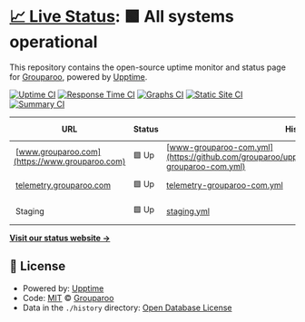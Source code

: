 # [📈 Live Status](https://status.grouparoo.com): <!--live status--> **🟩 All systems operational**

This repository contains the open-source uptime monitor and status page for [Grouparoo](www.grouparoo.com), powered by [Upptime](https://github.com/upptime/upptime).

[![Uptime CI](https://github.com/grouparoo/upptime/workflows/Uptime%20CI/badge.svg)](https://github.com/upptime/upptime/actions?query=workflow%3A%22Uptime+CI%22)
[![Response Time CI](https://github.com/grouparoo/upptime/workflows/Response%20Time%20CI/badge.svg)](https://github.com/upptime/upptime/actions?query=workflow%3A%22Response+Time+CI%22)
[![Graphs CI](https://github.com/grouparoo/upptime/workflows/Graphs%20CI/badge.svg)](https://github.com/upptime/upptime/actions?query=workflow%3A%22Graphs+CI%22)
[![Static Site CI](https://github.com/grouparoo/upptime/workflows/Static%20Site%20CI/badge.svg)](https://github.com/upptime/upptime/actions?query=workflow%3A%22Static+Site+CI%22)
[![Summary CI](https://github.com/grouparoo/upptime/workflows/Summary%20CI/badge.svg)](https://github.com/upptime/upptime/actions?query=workflow%3A%22Summary+CI%22)

<!--start: status pages-->
<!-- This summary is generated by Upptime (https://github.com/upptime/upptime) -->
<!-- Do not edit this manually, your changes will be overwritten -->
<!-- prettier-ignore -->
| URL | Status | History | Response Time | Uptime |
| --- | ------ | ------- | ------------- | ------ |
| <img alt="" src="https://www.grouparoo.com/favicon/favicon-196x196.png" height="13"> [www.grouparoo.com](https://www.grouparoo.com) | 🟩 Up | [www-grouparoo-com.yml](https://github.com/grouparoo/upptime/commits/master/history/www-grouparoo-com.yml) | <details><summary><img alt="Response time graph" src="./graphs/www-grouparoo-com/response-time-week.png" height="20"> 93ms</summary><br><a href="https://status.grouparoo.com/history/www-grouparoo-com"><img alt="Response time 93" src="https://img.shields.io/endpoint?url=https%3A%2F%2Fraw.githubusercontent.com%2Fgrouparoo%2Fupptime%2Fmaster%2Fapi%2Fwww-grouparoo-com%2Fresponse-time.json"></a><br><a href="https://status.grouparoo.com/history/www-grouparoo-com"><img alt="24-hour response time 93" src="https://img.shields.io/endpoint?url=https%3A%2F%2Fraw.githubusercontent.com%2Fgrouparoo%2Fupptime%2Fmaster%2Fapi%2Fwww-grouparoo-com%2Fresponse-time-day.json"></a><br><a href="https://status.grouparoo.com/history/www-grouparoo-com"><img alt="7-day response time 93" src="https://img.shields.io/endpoint?url=https%3A%2F%2Fraw.githubusercontent.com%2Fgrouparoo%2Fupptime%2Fmaster%2Fapi%2Fwww-grouparoo-com%2Fresponse-time-week.json"></a><br><a href="https://status.grouparoo.com/history/www-grouparoo-com"><img alt="30-day response time 93" src="https://img.shields.io/endpoint?url=https%3A%2F%2Fraw.githubusercontent.com%2Fgrouparoo%2Fupptime%2Fmaster%2Fapi%2Fwww-grouparoo-com%2Fresponse-time-month.json"></a><br><a href="https://status.grouparoo.com/history/www-grouparoo-com"><img alt="1-year response time 93" src="https://img.shields.io/endpoint?url=https%3A%2F%2Fraw.githubusercontent.com%2Fgrouparoo%2Fupptime%2Fmaster%2Fapi%2Fwww-grouparoo-com%2Fresponse-time-year.json"></a></details> | <details><summary><a href="https://status.grouparoo.com/history/www-grouparoo-com">100.00%</a></summary><a href="https://status.grouparoo.com/history/www-grouparoo-com"><img alt="All-time uptime 100.00%" src="https://img.shields.io/endpoint?url=https%3A%2F%2Fraw.githubusercontent.com%2Fgrouparoo%2Fupptime%2Fmaster%2Fapi%2Fwww-grouparoo-com%2Fuptime.json"></a><br><a href="https://status.grouparoo.com/history/www-grouparoo-com"><img alt="24-hour uptime 100.00%" src="https://img.shields.io/endpoint?url=https%3A%2F%2Fraw.githubusercontent.com%2Fgrouparoo%2Fupptime%2Fmaster%2Fapi%2Fwww-grouparoo-com%2Fuptime-day.json"></a><br><a href="https://status.grouparoo.com/history/www-grouparoo-com"><img alt="7-day uptime 100.00%" src="https://img.shields.io/endpoint?url=https%3A%2F%2Fraw.githubusercontent.com%2Fgrouparoo%2Fupptime%2Fmaster%2Fapi%2Fwww-grouparoo-com%2Fuptime-week.json"></a><br><a href="https://status.grouparoo.com/history/www-grouparoo-com"><img alt="30-day uptime 100.00%" src="https://img.shields.io/endpoint?url=https%3A%2F%2Fraw.githubusercontent.com%2Fgrouparoo%2Fupptime%2Fmaster%2Fapi%2Fwww-grouparoo-com%2Fuptime-month.json"></a><br><a href="https://status.grouparoo.com/history/www-grouparoo-com"><img alt="1-year uptime 100.00%" src="https://img.shields.io/endpoint?url=https%3A%2F%2Fraw.githubusercontent.com%2Fgrouparoo%2Fupptime%2Fmaster%2Fapi%2Fwww-grouparoo-com%2Fuptime-year.json"></a></details>
| <img alt="" src="https://www.grouparoo.com/favicon/favicon-196x196.png" height="13"> [telemetry.grouparoo.com](https://telemetry.grouparoo.com) | 🟩 Up | [telemetry-grouparoo-com.yml](https://github.com/grouparoo/upptime/commits/master/history/telemetry-grouparoo-com.yml) | <details><summary><img alt="Response time graph" src="./graphs/telemetry-grouparoo-com/response-time-week.png" height="20"> 110ms</summary><br><a href="https://status.grouparoo.com/history/telemetry-grouparoo-com"><img alt="Response time 110" src="https://img.shields.io/endpoint?url=https%3A%2F%2Fraw.githubusercontent.com%2Fgrouparoo%2Fupptime%2Fmaster%2Fapi%2Ftelemetry-grouparoo-com%2Fresponse-time.json"></a><br><a href="https://status.grouparoo.com/history/telemetry-grouparoo-com"><img alt="24-hour response time 110" src="https://img.shields.io/endpoint?url=https%3A%2F%2Fraw.githubusercontent.com%2Fgrouparoo%2Fupptime%2Fmaster%2Fapi%2Ftelemetry-grouparoo-com%2Fresponse-time-day.json"></a><br><a href="https://status.grouparoo.com/history/telemetry-grouparoo-com"><img alt="7-day response time 110" src="https://img.shields.io/endpoint?url=https%3A%2F%2Fraw.githubusercontent.com%2Fgrouparoo%2Fupptime%2Fmaster%2Fapi%2Ftelemetry-grouparoo-com%2Fresponse-time-week.json"></a><br><a href="https://status.grouparoo.com/history/telemetry-grouparoo-com"><img alt="30-day response time 110" src="https://img.shields.io/endpoint?url=https%3A%2F%2Fraw.githubusercontent.com%2Fgrouparoo%2Fupptime%2Fmaster%2Fapi%2Ftelemetry-grouparoo-com%2Fresponse-time-month.json"></a><br><a href="https://status.grouparoo.com/history/telemetry-grouparoo-com"><img alt="1-year response time 110" src="https://img.shields.io/endpoint?url=https%3A%2F%2Fraw.githubusercontent.com%2Fgrouparoo%2Fupptime%2Fmaster%2Fapi%2Ftelemetry-grouparoo-com%2Fresponse-time-year.json"></a></details> | <details><summary><a href="https://status.grouparoo.com/history/telemetry-grouparoo-com">100.00%</a></summary><a href="https://status.grouparoo.com/history/telemetry-grouparoo-com"><img alt="All-time uptime 100.00%" src="https://img.shields.io/endpoint?url=https%3A%2F%2Fraw.githubusercontent.com%2Fgrouparoo%2Fupptime%2Fmaster%2Fapi%2Ftelemetry-grouparoo-com%2Fuptime.json"></a><br><a href="https://status.grouparoo.com/history/telemetry-grouparoo-com"><img alt="24-hour uptime 100.00%" src="https://img.shields.io/endpoint?url=https%3A%2F%2Fraw.githubusercontent.com%2Fgrouparoo%2Fupptime%2Fmaster%2Fapi%2Ftelemetry-grouparoo-com%2Fuptime-day.json"></a><br><a href="https://status.grouparoo.com/history/telemetry-grouparoo-com"><img alt="7-day uptime 100.00%" src="https://img.shields.io/endpoint?url=https%3A%2F%2Fraw.githubusercontent.com%2Fgrouparoo%2Fupptime%2Fmaster%2Fapi%2Ftelemetry-grouparoo-com%2Fuptime-week.json"></a><br><a href="https://status.grouparoo.com/history/telemetry-grouparoo-com"><img alt="30-day uptime 100.00%" src="https://img.shields.io/endpoint?url=https%3A%2F%2Fraw.githubusercontent.com%2Fgrouparoo%2Fupptime%2Fmaster%2Fapi%2Ftelemetry-grouparoo-com%2Fuptime-month.json"></a><br><a href="https://status.grouparoo.com/history/telemetry-grouparoo-com"><img alt="1-year uptime 100.00%" src="https://img.shields.io/endpoint?url=https%3A%2F%2Fraw.githubusercontent.com%2Fgrouparoo%2Fupptime%2Fmaster%2Fapi%2Ftelemetry-grouparoo-com%2Fuptime-year.json"></a></details>
| <img alt="" src="https://www.grouparoo.com/favicon/favicon-196x196.png" height="13"> Staging | 🟩 Up | [staging.yml](https://github.com/grouparoo/upptime/commits/master/history/staging.yml) | <details><summary><img alt="Response time graph" src="./graphs/staging/response-time-week.png" height="20"> 159ms</summary><br><a href="https://status.grouparoo.com/history/staging"><img alt="Response time 159" src="https://img.shields.io/endpoint?url=https%3A%2F%2Fraw.githubusercontent.com%2Fgrouparoo%2Fupptime%2Fmaster%2Fapi%2Fstaging%2Fresponse-time.json"></a><br><a href="https://status.grouparoo.com/history/staging"><img alt="24-hour response time 159" src="https://img.shields.io/endpoint?url=https%3A%2F%2Fraw.githubusercontent.com%2Fgrouparoo%2Fupptime%2Fmaster%2Fapi%2Fstaging%2Fresponse-time-day.json"></a><br><a href="https://status.grouparoo.com/history/staging"><img alt="7-day response time 159" src="https://img.shields.io/endpoint?url=https%3A%2F%2Fraw.githubusercontent.com%2Fgrouparoo%2Fupptime%2Fmaster%2Fapi%2Fstaging%2Fresponse-time-week.json"></a><br><a href="https://status.grouparoo.com/history/staging"><img alt="30-day response time 159" src="https://img.shields.io/endpoint?url=https%3A%2F%2Fraw.githubusercontent.com%2Fgrouparoo%2Fupptime%2Fmaster%2Fapi%2Fstaging%2Fresponse-time-month.json"></a><br><a href="https://status.grouparoo.com/history/staging"><img alt="1-year response time 159" src="https://img.shields.io/endpoint?url=https%3A%2F%2Fraw.githubusercontent.com%2Fgrouparoo%2Fupptime%2Fmaster%2Fapi%2Fstaging%2Fresponse-time-year.json"></a></details> | <details><summary><a href="https://status.grouparoo.com/history/staging">100.00%</a></summary><a href="https://status.grouparoo.com/history/staging"><img alt="All-time uptime 100.00%" src="https://img.shields.io/endpoint?url=https%3A%2F%2Fraw.githubusercontent.com%2Fgrouparoo%2Fupptime%2Fmaster%2Fapi%2Fstaging%2Fuptime.json"></a><br><a href="https://status.grouparoo.com/history/staging"><img alt="24-hour uptime 100.00%" src="https://img.shields.io/endpoint?url=https%3A%2F%2Fraw.githubusercontent.com%2Fgrouparoo%2Fupptime%2Fmaster%2Fapi%2Fstaging%2Fuptime-day.json"></a><br><a href="https://status.grouparoo.com/history/staging"><img alt="7-day uptime 100.00%" src="https://img.shields.io/endpoint?url=https%3A%2F%2Fraw.githubusercontent.com%2Fgrouparoo%2Fupptime%2Fmaster%2Fapi%2Fstaging%2Fuptime-week.json"></a><br><a href="https://status.grouparoo.com/history/staging"><img alt="30-day uptime 100.00%" src="https://img.shields.io/endpoint?url=https%3A%2F%2Fraw.githubusercontent.com%2Fgrouparoo%2Fupptime%2Fmaster%2Fapi%2Fstaging%2Fuptime-month.json"></a><br><a href="https://status.grouparoo.com/history/staging"><img alt="1-year uptime 100.00%" src="https://img.shields.io/endpoint?url=https%3A%2F%2Fraw.githubusercontent.com%2Fgrouparoo%2Fupptime%2Fmaster%2Fapi%2Fstaging%2Fuptime-year.json"></a></details>

<!--end: status pages-->

[**Visit our status website →**](https://status.grouparoo.com)

## 📄 License

- Powered by: [Upptime](https://github.com/upptime/upptime)
- Code: [MIT](./LICENSE) © [Grouparoo](www.grouparoo.com)
- Data in the `./history` directory: [Open Database License](https://opendatacommons.org/licenses/odbl/1-0/)
